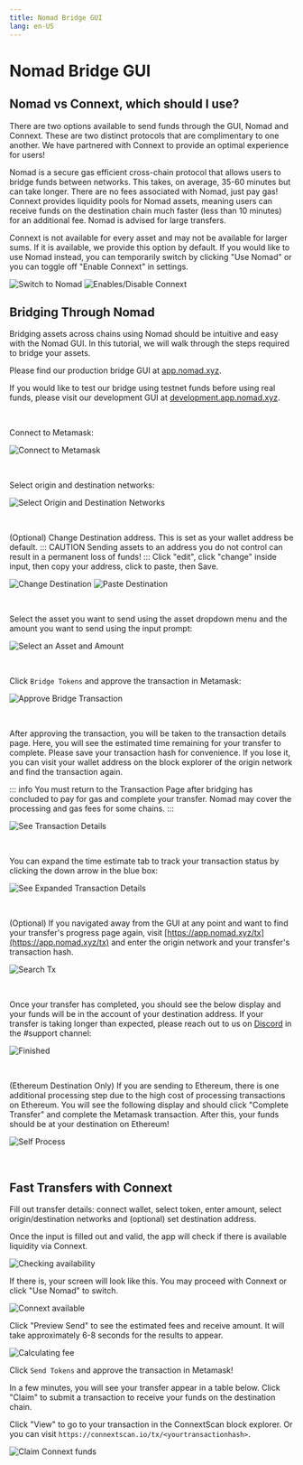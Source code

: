 ```yaml
---
title: Nomad Bridge GUI
lang: en-US
---
```


# Nomad Bridge GUI

## Nomad vs Connext, which should I use?

There are two options available to send funds through the GUI, Nomad and Connext. These are two distinct protocols that are complimentary to one another. We have partnered with Connext to provide an optimal experience for users!

Nomad is a secure gas efficient cross-chain protocol that allows users to bridge funds between networks. This takes, on average, 35-60 minutes but can take longer. There are no fees associated with Nomad, just pay gas! Connext provides liquidity pools for Nomad assets, meaning users can receive funds on the destination chain much faster (less than 10 minutes) for an additional fee. Nomad is advised for large transfers.

Connext is not available for every asset and may not be available for larger sums. If it is available, we provide this option by default. If you would like to use Nomad instead, you can temporarily switch by clicking "Use Nomad" or you can toggle off "Enable Connext" in settings.

![Switch to Nomad](../public/tutorials/bridge-gui/use-nomad.png)
![Enables/Disable Connext](../public/tutorials/bridge-gui/enable-connext.png)

## Bridging Through Nomad

Bridging assets across chains using Nomad should be intuitive and easy with the Nomad GUI. In this tutorial, we will walk through the steps required to bridge your assets.

Please find our production bridge GUI at [app.nomad.xyz](https://app.nomad.xyz/).

If you would like to test our bridge using testnet funds before using real funds, please visit our development GUI at [development.app.nomad.xyz](https://development.app.nomad.xyz/).

<br>

Connect to Metamask:

![Connect to Metamask](../public/tutorials/bridge-gui/connect-metamask.png)

<br>

Select origin and destination networks:

![Select Origin and Destination Networks](../public/tutorials/bridge-gui/choose-networks.png)

<br>

(Optional) Change Destination address. This is set as your wallet address be default. ::: CAUTION Sending assets to an address you do not control can result in a permanent loss of funds! ::: Click "edit", click "change" inside input, then copy your address, click to paste, then Save.

![Change Destination](../public/tutorials/bridge-gui/change-dest-1.png)
![Paste Destination](../public/tutorials/bridge-gui/change-dest-2.png)

<br>

Select the asset you want to send using the asset dropdown menu and the amount you want to send using the input prompt:

![Select an Asset and Amount](../public/tutorials/bridge-gui/select-asset-amount.png)

<br>

Click `Bridge Tokens` and approve the transaction in Metamask:

![Approve Bridge Transaction](../public/tutorials/bridge-gui/approve-send-tx.png)

<br>

After approving the transaction, you will be taken to the transaction details page. Here, you will see the estimated time remaining for your transfer to complete. Please save your transaction hash for convenience. If you lose it, you can visit your wallet address on the block explorer of the origin network and find the transaction again.

::: info
You must return to the Transaction Page after bridging has concluded to pay for gas and complete your transfer. Nomad may cover the processing and gas fees for some chains.
:::

![See Transaction Details](../public/tutorials/bridge-gui/tx-hash-page.png)

<br>

You can expand the time estimate tab to track your transaction status by clicking the down arrow in the blue box:

![See Expanded Transaction Details](../public/tutorials/bridge-gui/tx-hash-page-expanded.png)

<br>

(Optional) If you navigated away from the GUI at any point and want to find your transfer's progress page again, visit [https://app.nomad.xyz/tx](https://app.nomad.xyz/tx) and enter the origin network and your transfer's transaction hash.

![Search Tx](../public/tutorials/bridge-gui/search-tx.png)

<br>

Once your transfer has completed, you should see the below display and your funds will be in the account of your destination address. If your transfer is taking longer than expected, please reach out to us on [Discord](https://discord.gg/RurtmJApqm) in the #support channel:

![Finished](../public/tutorials/bridge-gui/tx-finished.png)

<br>

(Ethereum Destination Only) If you are sending to Ethereum, there is one additional processing step due to the high cost of processing transactions on Ethereum. You will see the following display and should click "Complete Transfer" and complete the Metamask transaction. After this, your funds should be at your destination on Ethereum!

![Self Process](../public/tutorials/bridge-gui/self-process.png)

<br>

## Fast Transfers with Connext

Fill out transfer details: connect wallet, select token, enter amount, select origin/destination networks and (optional) set destination address.

Once the input is filled out and valid, the app will check if there is available liquidity via Connext.

![Checking availability](../public/tutorials/bridge-gui/checking-connext.png)

If there is, your screen will look like this. You may proceed with Connext or click "Use Nomad" to switch.

![Connext available](../public/tutorials/bridge-gui/connext-available.png)

Click "Preview Send" to see the estimated fees and receive amount. It will take approximately 6-8 seconds for the results to appear.

![Calculating fee](../public/tutorials/bridge-gui/calculating-fees.png)

Click `Send Tokens` and approve the transaction in Metamask!

In a few minutes, you will see your transfer appear in a table below. Click "Claim" to submit a transaction to receive your funds on the destination chain.

Click "View" to go to your transaction in the ConnextScan block explorer. Or you can visit `https://connextscan.io/tx/<yourtransactionhash>`.

![Claim Connext funds](../public/tutorials/bridge-gui/connext-claim.png)
